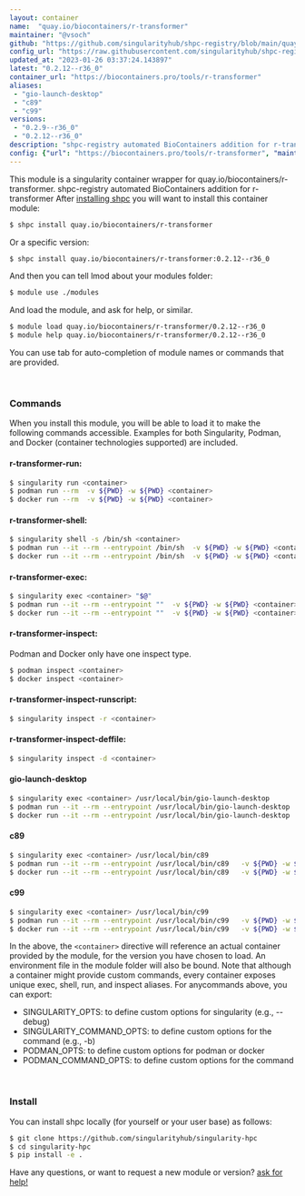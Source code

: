 ```yaml
---
layout: container
name:  "quay.io/biocontainers/r-transformer"
maintainer: "@vsoch"
github: "https://github.com/singularityhub/shpc-registry/blob/main/quay.io/biocontainers/r-transformer/container.yaml"
config_url: "https://raw.githubusercontent.com/singularityhub/shpc-registry/main/quay.io/biocontainers/r-transformer/container.yaml"
updated_at: "2023-01-26 03:37:24.143897"
latest: "0.2.12--r36_0"
container_url: "https://biocontainers.pro/tools/r-transformer"
aliases:
 - "gio-launch-desktop"
 - "c89"
 - "c99"
versions:
 - "0.2.9--r36_0"
 - "0.2.12--r36_0"
description: "shpc-registry automated BioContainers addition for r-transformer"
config: {"url": "https://biocontainers.pro/tools/r-transformer", "maintainer": "@vsoch", "description": "shpc-registry automated BioContainers addition for r-transformer", "latest": {"0.2.12--r36_0": "sha256:9d57134defcefef74ac30c8c94bdcbd4a2bce8da729d959ebb25f75a696aee1a"}, "tags": {"0.2.9--r36_0": "sha256:8fcaabd88935aa7e787da3304b885e4bd2f2194c1faa502ccd98ba5481c081be", "0.2.12--r36_0": "sha256:9d57134defcefef74ac30c8c94bdcbd4a2bce8da729d959ebb25f75a696aee1a"}, "docker": "quay.io/biocontainers/r-transformer", "aliases": {"gio-launch-desktop": "/usr/local/bin/gio-launch-desktop", "c89": "/usr/local/bin/c89", "c99": "/usr/local/bin/c99"}}
---
```


This module is a singularity container wrapper for quay.io/biocontainers/r-transformer.
shpc-registry automated BioContainers addition for r-transformer
After [installing shpc](#install) you will want to install this container module:


```bash
$ shpc install quay.io/biocontainers/r-transformer
```

Or a specific version:

```bash
$ shpc install quay.io/biocontainers/r-transformer:0.2.12--r36_0
```

And then you can tell lmod about your modules folder:

```bash
$ module use ./modules
```

And load the module, and ask for help, or similar.

```bash
$ module load quay.io/biocontainers/r-transformer/0.2.12--r36_0
$ module help quay.io/biocontainers/r-transformer/0.2.12--r36_0
```

You can use tab for auto-completion of module names or commands that are provided.

<br>

### Commands

When you install this module, you will be able to load it to make the following commands accessible.
Examples for both Singularity, Podman, and Docker (container technologies supported) are included.

#### r-transformer-run:

```bash
$ singularity run <container>
$ podman run --rm  -v ${PWD} -w ${PWD} <container>
$ docker run --rm  -v ${PWD} -w ${PWD} <container>
```

#### r-transformer-shell:

```bash
$ singularity shell -s /bin/sh <container>
$ podman run --it --rm --entrypoint /bin/sh  -v ${PWD} -w ${PWD} <container>
$ docker run --it --rm --entrypoint /bin/sh  -v ${PWD} -w ${PWD} <container>
```

#### r-transformer-exec:

```bash
$ singularity exec <container> "$@"
$ podman run --it --rm --entrypoint ""  -v ${PWD} -w ${PWD} <container> "$@"
$ docker run --it --rm --entrypoint ""  -v ${PWD} -w ${PWD} <container> "$@"
```

#### r-transformer-inspect:

Podman and Docker only have one inspect type.

```bash
$ podman inspect <container>
$ docker inspect <container>
```

#### r-transformer-inspect-runscript:

```bash
$ singularity inspect -r <container>
```

#### r-transformer-inspect-deffile:

```bash
$ singularity inspect -d <container>
```


#### gio-launch-desktop

```bash
$ singularity exec <container> /usr/local/bin/gio-launch-desktop
$ podman run --it --rm --entrypoint /usr/local/bin/gio-launch-desktop   -v ${PWD} -w ${PWD} <container> -c " $@"
$ docker run --it --rm --entrypoint /usr/local/bin/gio-launch-desktop   -v ${PWD} -w ${PWD} <container> -c " $@"
```


#### c89

```bash
$ singularity exec <container> /usr/local/bin/c89
$ podman run --it --rm --entrypoint /usr/local/bin/c89   -v ${PWD} -w ${PWD} <container> -c " $@"
$ docker run --it --rm --entrypoint /usr/local/bin/c89   -v ${PWD} -w ${PWD} <container> -c " $@"
```


#### c99

```bash
$ singularity exec <container> /usr/local/bin/c99
$ podman run --it --rm --entrypoint /usr/local/bin/c99   -v ${PWD} -w ${PWD} <container> -c " $@"
$ docker run --it --rm --entrypoint /usr/local/bin/c99   -v ${PWD} -w ${PWD} <container> -c " $@"
```



In the above, the `<container>` directive will reference an actual container provided
by the module, for the version you have chosen to load. An environment file in the
module folder will also be bound. Note that although a container
might provide custom commands, every container exposes unique exec, shell, run, and
inspect aliases. For anycommands above, you can export:

 - SINGULARITY_OPTS: to define custom options for singularity (e.g., --debug)
 - SINGULARITY_COMMAND_OPTS: to define custom options for the command (e.g., -b)
 - PODMAN_OPTS: to define custom options for podman or docker
 - PODMAN_COMMAND_OPTS: to define custom options for the command

<br>

### Install

You can install shpc locally (for yourself or your user base) as follows:

```bash
$ git clone https://github.com/singularityhub/singularity-hpc
$ cd singularity-hpc
$ pip install -e .
```

Have any questions, or want to request a new module or version? [ask for help!](https://github.com/singularityhub/singularity-hpc/issues)